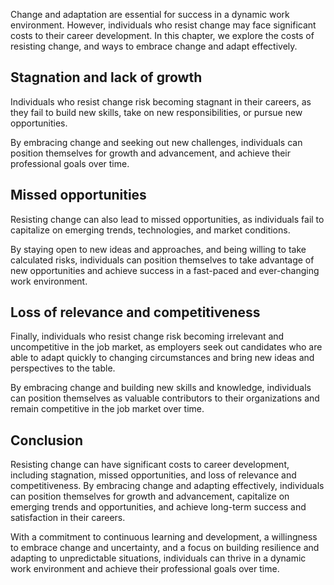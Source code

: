 
Change and adaptation are essential for success in a dynamic work environment. However, individuals who resist change may face significant costs to their career development. In this chapter, we explore the costs of resisting change, and ways to embrace change and adapt effectively.

Stagnation and lack of growth
-----------------------------

Individuals who resist change risk becoming stagnant in their careers, as they fail to build new skills, take on new responsibilities, or pursue new opportunities.

By embracing change and seeking out new challenges, individuals can position themselves for growth and advancement, and achieve their professional goals over time.

Missed opportunities
--------------------

Resisting change can also lead to missed opportunities, as individuals fail to capitalize on emerging trends, technologies, and market conditions.

By staying open to new ideas and approaches, and being willing to take calculated risks, individuals can position themselves to take advantage of new opportunities and achieve success in a fast-paced and ever-changing work environment.

Loss of relevance and competitiveness
-------------------------------------

Finally, individuals who resist change risk becoming irrelevant and uncompetitive in the job market, as employers seek out candidates who are able to adapt quickly to changing circumstances and bring new ideas and perspectives to the table.

By embracing change and building new skills and knowledge, individuals can position themselves as valuable contributors to their organizations and remain competitive in the job market over time.

Conclusion
----------

Resisting change can have significant costs to career development, including stagnation, missed opportunities, and loss of relevance and competitiveness. By embracing change and adapting effectively, individuals can position themselves for growth and advancement, capitalize on emerging trends and opportunities, and achieve long-term success and satisfaction in their careers.

With a commitment to continuous learning and development, a willingness to embrace change and uncertainty, and a focus on building resilience and adapting to unpredictable situations, individuals can thrive in a dynamic work environment and achieve their professional goals over time.
